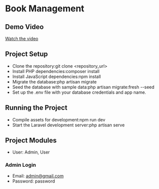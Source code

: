# Book Management

## Demo Video

[Watch the video](https://github.com/Dharakeswar07/book_management_app/blob/main/BookManagement%20(1).mp4)

## Project Setup

- Clone the repository:git clone <repository_url>
- Install PHP dependencies:composer install
- Install JavaScript dependencies:npm install
- Migrate the database:php artisan migrate
- Seed the database with sample data:php artisan migrate:fresh --seed
- Set up the .env file with your database credentials and app name.
 
 ## Running the Project

- Compile assets for development:npm run dev
- Start the Laravel development server:php artisan serve

## Project Modules

- User: Admin, User

### Admin Login

- Email: admin@gmail.com
- Password: password

